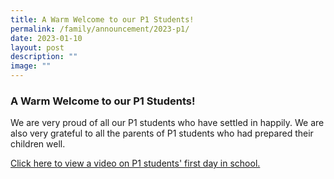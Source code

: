```yaml
---
title: A Warm Welcome to our P1 Students!
permalink: /family/announcement/2023-p1/
date: 2023-01-10
layout: post
description: ""
image: ""
---
```

### A Warm Welcome to our P1 Students!

We are very proud of all our P1 students who have settled in happily. We are also very grateful to all the parents of P1 students who had prepared their children well.

[Click here to view a video on P1 students' first day in school.](https://youtu.be/4Y_ljDev0BA)